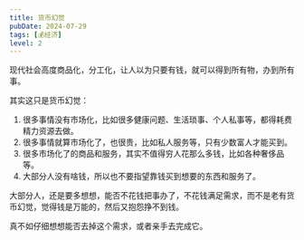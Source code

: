 ```yaml
---
title: 货币幻觉
pubDate: 2024-07-29
tags: [💰经济]
level: 2
---
```


现代社会高度商品化，分工化，让人以为只要有钱，就可以得到所有物，办到所有事。

其实这只是货币幻觉：

1. 很多事情没有市场化，比如很多健康问题、生活琐事、个人私事等，都得耗费精力资源去做。
2. 很多事情就算市场化了，也很贵，比如私人服务等，只有少数富人才能买到。
3. 很多市场化了的商品和服务，其实不值得穷人花那么多钱，比如各种奢侈品等。
4. 大部分人没有啥钱，所以也不要指望靠钱买到想要的东西和服务了。

大部分人，还是要多想想，能否不花钱把事办了，不花钱满足需求，而不是老有货币幻觉，觉得钱是万能的，然后又抱怨挣不到钱。

真不如仔细想想能否去掉这个需求，或者亲手去完成它。
